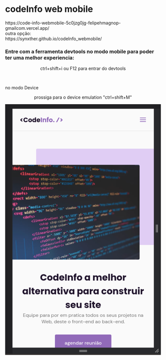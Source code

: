 # codeInfo web mobile
<div>
    <span target="_blank">
        https://code-info-webmobile-5c0jzg0jg-felipehmagnop-gmailcom.vercel.app/
    </span>
    <br>
    <span>outra opção:</span>
    <br>
    <span>
        https://synxther.github.io/codeInfo_webmobile/
    </span>
 <h3>Entre com a ferramenta devtools no modo mobile para poder ter uma melhor experiencia:</h3>

</div>
 <p style="text-align:center ;">ctrl+shift+i ou F12 para entrar do devtools</p>
 <br>

 <p>no modo Device</p>

  <p style="text-align:center;"> prossiga para o device emulation "ctrl+shift+M"</p>
 <img src="./readimages/1.png">


